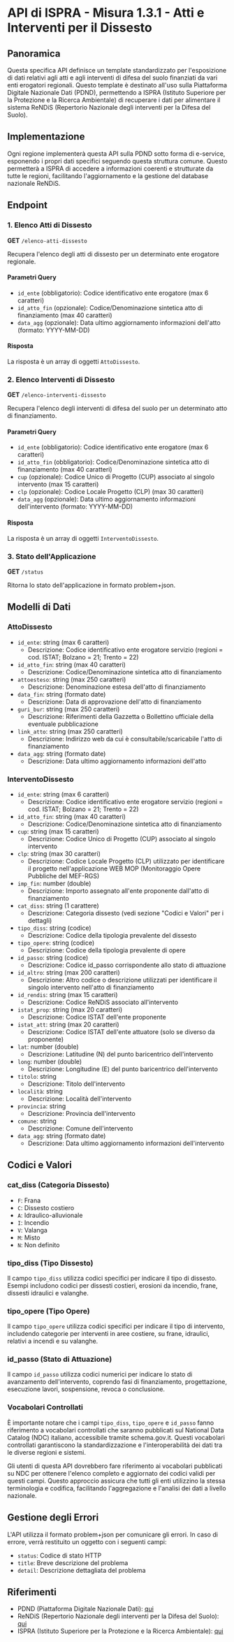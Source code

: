 # API di ISPRA - Misura 1.3.1 - Atti e Interventi per il Dissesto

## Panoramica

Questa specifica API definisce un template standardizzato per l'esposizione di dati relativi agli atti e agli interventi di difesa del suolo finanziati da vari enti erogatori regionali. Questo template è destinato all'uso sulla Piattaforma Digitale Nazionale Dati (PDND), permettendo a ISPRA (Istituto Superiore per la Protezione e la Ricerca Ambientale) di recuperare i dati per alimentare il sistema ReNDiS (Repertorio Nazionale degli interventi per la Difesa del Suolo).

## Implementazione

Ogni regione implementerà questa API sulla PDND sotto forma di e-service, esponendo i propri dati specifici seguendo questa struttura comune. Questo permetterà a ISPRA di accedere a informazioni coerenti e strutturate da tutte le regioni, facilitando l'aggiornamento e la gestione del database nazionale ReNDiS.

## Endpoint

### 1. Elenco Atti di Dissesto

**GET** `/elenco-atti-dissesto`

Recupera l'elenco degli atti di dissesto per un determinato ente erogatore regionale.

#### Parametri Query

- `id_ente` (obbligatorio): Codice identificativo ente erogatore (max 6 caratteri)
- `id_atto_fin` (opzionale): Codice/Denominazione sintetica atto di finanziamento (max 40 caratteri)
- `data_agg` (opzionale): Data ultimo aggiornamento informazioni dell'atto (formato: YYYY-MM-DD)

#### Risposta

La risposta è un array di oggetti `AttoDissesto`.

### 2. Elenco Interventi di Dissesto

**GET** `/elenco-interventi-dissesto`

Recupera l'elenco degli interventi di difesa del suolo per un determinato atto di finanziamento.

#### Parametri Query

- `id_ente` (obbligatorio): Codice identificativo ente erogatore (max 6 caratteri)
- `id_atto_fin` (obbligatorio): Codice/Denominazione sintetica atto di finanziamento (max 40 caratteri)
- `cup` (opzionale): Codice Unico di Progetto (CUP) associato al singolo intervento (max 15 caratteri)
- `clp` (opzionale): Codice Locale Progetto (CLP) (max 30 caratteri)
- `data_agg` (opzionale): Data ultimo aggiornamento informazioni dell'intervento (formato: YYYY-MM-DD)

#### Risposta

La risposta è un array di oggetti `InterventoDissesto`.

### 3. Stato dell'Applicazione

**GET** `/status`

Ritorna lo stato dell'applicazione in formato problem+json.

## Modelli di Dati

### AttoDissesto

- `id_ente`: string (max 6 caratteri)
  - Descrizione: Codice identificativo ente erogatore servizio (regioni = cod. ISTAT; Bolzano = 21; Trento = 22)
- `id_atto_fin`: string (max 40 caratteri)
  - Descrizione: Codice/Denominazione sintetica atto di finanziamento
- `attoesteso`: string (max 250 caratteri)
  - Descrizione: Denominazione estesa dell'atto di finanziamento
- `data_fin`: string (formato date)
  - Descrizione: Data di approvazione dell'atto di finanziamento
- `guri_bur`: string (max 250 caratteri)
  - Descrizione: Riferimenti della Gazzetta o Bollettino ufficiale della eventuale pubblicazione
- `link_atto`: string (max 250 caratteri)
  - Descrizione: Indirizzo web da cui è consultabile/scaricabile l'atto di finanziamento
- `data_agg`: string (formato date)
  - Descrizione: Data ultimo aggiornamento informazioni dell'atto

### InterventoDissesto

- `id_ente`: string (max 6 caratteri)
  - Descrizione: Codice identificativo ente erogatore servizio (regioni = cod. ISTAT; Bolzano = 21; Trento = 22)
- `id_atto_fin`: string (max 40 caratteri)
  - Descrizione: Codice/Denominazione sintetica atto di finanziamento
- `cup`: string (max 15 caratteri)
  - Descrizione: Codice Unico di Progetto (CUP) associato al singolo intervento
- `clp`: string (max 30 caratteri)
  - Descrizione: Codice Locale Progetto (CLP) utilizzato per identificare il progetto nell'applicazione WEB MOP (Monitoraggio Opere Pubbliche del MEF-RGS)
- `imp_fin`: number (double)
  - Descrizione: Importo assegnato all'ente proponente dall'atto di finanziamento
- `cat_diss`: string (1 carattere)
  - Descrizione: Categoria dissesto (vedi sezione "Codici e Valori" per i dettagli)
- `tipo_diss`: string (codice)
  - Descrizione: Codice della tipologia prevalente del dissesto
- `tipo_opere`: string (codice)
  - Descrizione: Codice della tipologia prevalente di opere
- `id_passo`: string (codice)
  - Descrizione: Codice id_passo corrispondente allo stato di attuazione
- `id_altro`: string (max 200 caratteri)
  - Descrizione: Altro codice o descrizione utilizzati per identificare il singolo intervento nell'atto di finanziamento
- `id_rendis`: string (max 15 caratteri)
  - Descrizione: Codice ReNDiS associato all'intervento
- `istat_prop`: string (max 20 caratteri)
  - Descrizione: Codice ISTAT dell'ente proponente
- `istat_att`: string (max 20 caratteri)
  - Descrizione: Codice ISTAT dell'ente attuatore (solo se diverso da proponente)
- `lat`: number (double)
  - Descrizione: Latitudine (N) del punto baricentrico dell'intervento
- `long`: number (double)
  - Descrizione: Longitudine (E) del punto baricentrico dell'intervento
- `titolo`: string
  - Descrizione: Titolo dell'intervento
- `località`: string
  - Descrizione: Località dell'intervento
- `provincia`: string
  - Descrizione: Provincia dell'intervento
- `comune`: string
  - Descrizione: Comune dell'intervento
- `data_agg`: string (formato date)
  - Descrizione: Data ultimo aggiornamento informazioni dell'intervento

## Codici e Valori

### cat_diss (Categoria Dissesto)

- `F`: Frana
- `C`: Dissesto costiero
- `A`: Idraulico-alluvionale
- `I`: Incendio
- `V`: Valanga
- `M`: Misto
- `N`: Non definito

### tipo_diss (Tipo Dissesto)

Il campo `tipo_diss` utilizza codici specifici per indicare il tipo di dissesto. Esempi includono codici per dissesti costieri, erosioni da incendio, frane, dissesti idraulici e valanghe.

### tipo_opere (Tipo Opere)

Il campo `tipo_opere` utilizza codici specifici per indicare il tipo di intervento, includendo categorie per interventi in aree costiere, su frane, idraulici, relativi a incendi e su valanghe.

### id_passo (Stato di Attuazione)

Il campo `id_passo` utilizza codici numerici per indicare lo stato di avanzamento dell'intervento, coprendo fasi di finanziamento, progettazione, esecuzione lavori, sospensione, revoca o conclusione.

### Vocabolari Controllati

È importante notare che i campi `tipo_diss`, `tipo_opere` e `id_passo` fanno riferimento a vocabolari controllati che saranno pubblicati sul National Data Catalog (NDC) italiano, accessibile tramite schema.gov.it. Questi vocabolari controllati garantiscono la standardizzazione e l'interoperabilità dei dati tra le diverse regioni e sistemi.

Gli utenti di questa API dovrebbero fare riferimento ai vocabolari pubblicati su NDC per ottenere l'elenco completo e aggiornato dei codici validi per questi campi. Questo approccio assicura che tutti gli enti utilizzino la stessa terminologia e codifica, facilitando l'aggregazione e l'analisi dei dati a livello nazionale.

## Gestione degli Errori

L'API utilizza il formato problem+json per comunicare gli errori. In caso di errore, verrà restituito un oggetto con i seguenti campi:

- `status`: Codice di stato HTTP
- `title`: Breve descrizione del problema
- `detail`: Descrizione dettagliata del problema

## Riferimenti

- PDND (Piattaforma Digitale Nazionale Dati): [qui](https://www.interop.pagopa.it)
- ReNDiS (Repertorio Nazionale degli interventi per la Difesa del Suolo): [qui](http://www.rendis.isprambiente.it/rendisweb/)
- ISPRA (Istituto Superiore per la Protezione e la Ricerca Ambientale): [qui](https://www.isprambiente.gov.it/it)